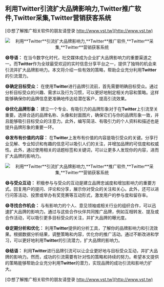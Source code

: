 ## **利用**Twitter**引流扩大品牌影响力,**Twitter**推广软件,**Twitter**采集,**Twitter**营销获客系统**

[😍想了解推广相关软件的朋友请登录 http://www.vst.tw](http://www.vst.tw)

 <center><img src="https://vst.tw/MP4/tuiguang/png/6.png" alt="利用**Twitter**引流扩大品牌影响力,**Twitter**推广软件,**Twitter**采集,**Twitter**营销获客系统"></center>

**😄导语：**
在当今数字化时代，社交媒体成为企业扩大品牌影响力的重要渠道之一。而**Twitter**作为全球最受欢迎的实时信息分享平台之一，提供了独特的机会来引流并扩大品牌影响力。本文将介绍一些有效的策略，帮助企业充分利用**Twitter**的引流潜力。

**😄确定目标受众：**
在使用**Twitter**进行品牌引流前，首先需要明确目标受众。通过分析目标受众的兴趣、需求以及行为习惯，可以更好地制定相关内容和策略。这样能够确保你的品牌信息更准确地传达给潜在客户，提高引流效果。

**😄优化品牌形象：**
建立一个专业、有吸引力的品牌形象对于在**Twitter**上引流至关重要。选择合适的品牌名称、头像和封面图片，确保它们与你的品牌形象一致，并且能够吸引目标受众的注意力。此外，编写简洁、有吸引力的个人资料和描述也是提升品牌形象的重要一环。

**😄发布有价值的内容：**
在**Twitter**上发布有价值的内容是吸引受众的关键。分享行业见解、专业知识和有趣的信息可以吸引人们的关注，并增加品牌的可信度和权威性。此外，通过使用相关的话题标签和关键词，可以让更多人发现你的内容，进而扩大品牌的影响力。

 <center><img src="https://vst.tw/MP4/tuiguang/png/5.png" alt="利用**Twitter**引流扩大品牌影响力,**Twitter**推广软件,**Twitter**采集,**Twitter**营销获客系统"></center>

**😄与受众互动：**
积极参与与受众的互动是建立品牌忠诚度和增加影响力的重要方式。回复用户的提问、评论和分享，展示你对受众的关注和关心。此外，还可以进行问答活动、投票或举办有奖竞赛等互动形式，激发用户的参与度和留存率。

**😄寻找合作机会：**
与有影响力的个人、意见领袖或相关行业的组织合作，可以迅速扩大品牌的影响力。通过与这些合作伙伴共同推广品牌，例如互相转发、提及或合作活动，可以吸引更多目标受众的关注，并扩大品牌的曝光度。

**😄定期分析和优化：**
利用**Twitter**提供的分析工具，了解你的品牌影响力和引流效果。根据数据分析结果，调整策略和内容，优化你的推广活动。通过不断改进和学习，可以更好地利用**Twitter**的引流潜力，扩大品牌的影响力。

**😄结语：**
利用**Twitter**进行品牌引流可以让企业更好地与目标受众互动，并扩大品牌的影响力。然而，成功的引流需要有针对性的策略和持续的努力。希望本文提供的策略能够帮助企业充分利用**Twitter**的潜力，实现品牌的成功引流和影响力扩大。

[😍想了解推广相关软件的朋友请登录 http://www.vst.tw](http://www.vst.tw)



